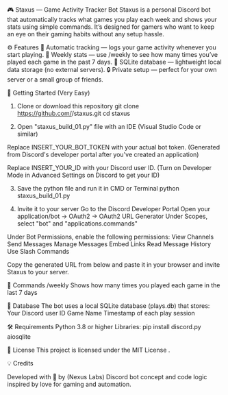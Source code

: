 🎮 Staxus — Game Activity Tracker Bot
Staxus is a personal Discord bot that automatically tracks what games you play each week and shows your stats using simple commands.
It’s designed for gamers who want to keep an eye on their gaming habits without any setup hassle.


⚙️ Features
🧠 Automatic tracking — logs your game activity whenever you start playing.
📅 Weekly stats — use /weekly to see how many times you’ve played each game in the past 7 days.
💾 SQLite database — lightweight local data storage (no external servers).
🔒 Private setup — perfect for your own server or a small group of friends.


🚀 Getting Started (Very Easy)
1. Clone or download this repository
git clone https://github.com/<WaveEyyy>/staxus.git
cd staxus

2. Open "staxus_build_01.py" file with an IDE (Visual Studio Code or similar)

Replace INSERT_YOUR_BOT_TOKEN with your actual bot token. (Generated from Discord's developer portal after you've created an application)

Replace INSERT_YOUR_ID with your Discord user ID. (Turn on Developer Mode in Advanced Settings on Discord to get your ID)

3. Save the python file and run it in CMD or Terminal
python staxus_build_01.py


4. Invite it to your server
Go to the Discord Developer Portal
Open your application/bot → OAuth2 → OAuth2 URL Generator
Under Scopes, select "bot" and "applications.commands"

Under Bot Permissions, enable the following permissions:
View Channels
Send Messages
Manage Messages
Embed Links
Read Message History
Use Slash Commands

Copy the generated URL from below and paste it in your browser and invite Staxus to your server.

🧩 Commands
/weekly	Shows how many times you played each game in the last 7 days

📁 Database
The bot uses a local SQLite database (plays.db) that stores:
Your Discord user ID
Game Name
Timestamp of each play session

🛠 Requirements
Python 3.8 or higher
Libraries:
pip install discord.py aiosqlite

📜 License
This project is licensed under the MIT License
.

💡 Credits

Developed with 💙 by (Nexus Labs)
Discord bot concept and code logic inspired by love for gaming and automation.
